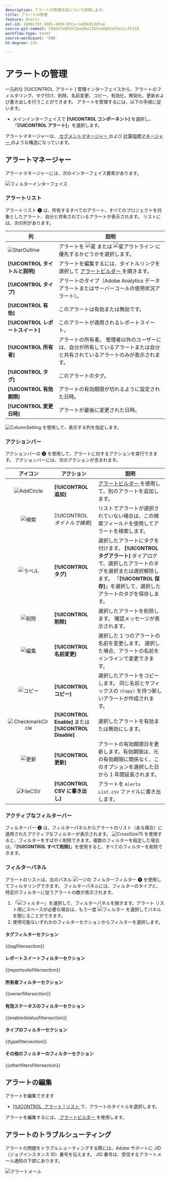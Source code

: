 ```yaml
---
description: アラートの管理方法について説明します。
title: アラートの管理
feature: Alerts
exl-id: 3408c79f-3d85-44b9-8fca-ce956853dfa4
source-git-commit: 24dd47e995523aedba1385ee8882af5e11c7b128
workflow-type: tm+mt
source-wordcount: '596'
ht-degree: 22%

---
```



# アラートの管理


一元的な [!UICONTROL &#x200B; アラート &#x200B;] 管理インターフェイスから、アラートのフィルタリング、タグ付け、削除、名前変更、コピー、有効化、無効化、更新および書き出しを行うことができます。 アラートを管理するには、以下の手順に従います。

* メインインターフェイスで **[!UICONTROL コンポーネント]** を選択し、「**[!UICONTROL アラート]**」を選択します。

アラートマネージャーは、[ セグメントマネージャー ](/help/components/segmentation/segmentation-workflow/seg-manage.md) および [ 計算指標マネージャー ](/help/components/c-calcmetrics/c-workflow/cm-workflow/cm-manager.md) のような構造になっています。


## アラートマネージャー

アラートマネージャーには、次のインターフェイス要素があります。

![フィルターインターフェイス](assets/alerts-manager.png)

### アラートリスト

アラートリスト ➊ は、所有するすべてのアラート、すべてのプロジェクトを対象としたアラート、自分と共有されているアラートが表示されます。 リストには、次の列があります。

| 列 | 説明 |
|---|---|
| ![StarOutline](/help/assets/icons/StarOutline.svg) | アラートを ![ 星 ](/help/assets/icons/Star.svg) または ![ 星アウトライン ](/help/assets/icons/StarOutline.svg) に優先するかどうかを選択します。 |
| **[!UICONTROL タイトルと説明]** | アラートを編集するには、タイトルリンクを選択して [ アラートビルダー ](alert-builder.md#alert-builder) を開きます。 |
| **[!UICONTROL タイプ]** | アラートのタイプ（Adobe Analytics データアラートまたはサーバーコールの使用状況アラート）。 |
| **[!UICONTROL 有効]** | このアラートは有効または無効です。 |
| **[!UICONTROL レポートスイート]** | このアラートが適用されるレポートスイート。 |
| **[!UICONTROL 所有者]** | アラートの所有者。 管理者以外のユーザーには、自分が所有しているアラートまたは自分と共有されているアラートのみが表示されます。 |
| **[!UICONTROL タグ]** | このアラートのタグ。 |
| **[!UICONTROL 有効期限]** | アラートの有効期限が切れるように設定された日時。 |
| **[!UICONTROL 変更日時]** | アラートが最後に変更された日時。 |

<!-- 

When "Last used" column is added, add this information as the description: Shows the date when the alert was last used. <p>This information can help you determine whether a component is valuable to users in your organization, where it is used, and if it needs to be deleted or modified.</p><p>Consider the following when viewing this column:</p><ul><li>This information does not include usage from the API, Report Builder, or Data Warehouse.</li><li>For some components, this column might not contain data if the component was last used prior to September 2023.</li></ul>

-->

![ColumnSetting](/help/assets/icons/ColumnSetting.svg) を使用して、表示する列を指定します。

### アクションバー

アクションバーの ➋ を使用して、アラートに対するアクションを実行できます。 アクションバーには、次のアクションが含まれます。

| アイコン | アクション | 説明 |
|:---:|---|---|
| ![AddCircle](/help/assets/icons/AddCircle.svg) | **[!UICONTROL 追加]** | [ アラートビルダー ](alert-builder.md#alert-builder) を使用して、別のアラートを追加します。 |
| ![検索](/help/assets/icons/Search.svg) | [!UICONTROL *タイトルで検索*] | リストでアラートが選択されていない場合は、この検索フィールドを使用してアラートを検索します。 |
| ![ラベル](/help/assets/icons/Label.svg) | **[!UICONTROL タグ]** | 選択したアラートにタグを付けます。 **[!UICONTROL タグアラート]** ダイアログで、選択したアラートのタグを選択または選択解除します。 「**[!UICONTROL 保存]**」を選択して、選択したアラートのタグを保存します。 |
| ![削除](/help/assets/icons/Delete.svg) | **[!UICONTROL 削除]** | 選択したアラートを削除します。 確認メッセージが表示されます。 |
| ![編集](/help/assets/icons/Edit.svg) | **[!UICONTROL 名前変更]** | 選択した 1 つのアラートの名前を変更します。 選択した場合、アラートの名前をインラインで変更できます。 |
| ![コピー](/help/assets/icons/Copy.svg) | **[!UICONTROL コピー]** | 選択したアラートをコピーします。 同じ名前とサフィックスの `(Copy)` を持つ新しいアラートが作成されます。 |
| ![CheckmarkCircle](/help/assets/icons/CheckmarkCircle.svg) | **[!UICONTROL Enable]** または **[!UICONTROL Disable]** | 選択したアラートを有効または無効にします。 |
| ![更新](/help/assets/icons/Refresh.svg) | **[!UICONTROL 更新]** | アラートの有効期限日を更新します。有効期限は、元の有効期限に関係なく、このオプションを選択した日から 1 年間延長されます。 |
| ![FileCSV](/help/assets/icons/FileCSV.svg) | **[!UICONTROL CSV に書き出し]** | アラートを `Alerts List.csv` ファイルに書き出します。 |


### アクティブなフィルターバー

フィルターバー ➌ は、フィルターパネルからアラートのリスト（ある場合）に適用されたアクティブなフィルターが表示されます。 ![CrossSize75](/help/assets/icons/CrossSize75.svg) を使用すると、フィルターをすばやく削除できます。複数のフィルターを指定した場合は、「**[!UICONTROL すべて削除]**」を使用すると、すべてのフィルターを削除できます。


### フィルターパネル

アラートのリストは、左のパネル ![ ージの ](/help/assets/icons/Filter.svg) フィルター **&#x200B;**&#x200B;フィルター ➍ を使用してフィルタリングできます。 フィルターパネルには、フィルターのタイプと、特定のフィルターに従うアラートの数が表示されます。


1. 「![フィルター](/help/assets/icons/Filter.svg)」を選択して、フィルターパネルを開きます。アラート リスト用にスペースが必要な場合は、もう一度 ![ フィルター ](/help/assets/icons/Filter.svg) を選択してパネルを閉じることができます。
1. 使用可能ないずれかのフィルターセクションからフィルターを選択します。


#### タグフィルターセクション

{{tagfiltersection}}


#### レポートスイートフィルターセクション

{{reportsuitefiltersection}}


#### 所有者フィルターセクション

{{ownerfiltersection}}


#### 有効ステータスのフィルターセクション

{{enabledstatusfiltersection}}


#### タイプのフィルターセクション

{{typefiltersection}}


#### その他のフィルターのフィルターセクション

{{otherfiltersfiltersection}}



## アラートの編集

アラートを編集できます

* [[!UICONTROL &#x200B; アラート &#x200B;] リスト ](#alerts-list) で、アラートのタイトルを選択します。

アラートを編集するには、[ アラートビルダー ](alert-builder.md#alert-builder) を使用します。

## アラートのトラブルシューティング

アラートの問題をトラブルシューティングする際には、Adobe サポートに JID （ジョブインスタンス ID）番号を伝えます。 JID 番号は、受信するアラートメール通知の下部にあります。

![アラートメール](assets/alerts-email.PNG)


<!--

# Manage alerts

You can manage existing alerts in the Alerts manager. You can perform various management tasks on alerts, such as tagging, renaming, deleting, and more.

The Alerts manager is structured very much like the [Segment Manager](https://experienceleague.adobe.com/docs/analytics/components/segmentation/segmentation-workflow/seg-manage.html?lang=ja) and the [Calculated Metric Manager](https://experienceleague.adobe.com/docs/analytics/components/calculated-metrics/calcmetric-workflow/cm-manager.html?lang=ja).

 ![](assets/alert-manager.png)

## Create alerts

To create alerts from the Alerts manager:

1. Select **[!UICONTROL Components]** > **[!UICONTROL Alerts]** to access the Alerts manager in Adobe Analytics.

   ![](assets/alert-manager.png)

1. Select [!UICONTROL **Add**] (or [!UICONTROL **Create new alert**] if you don't have any existing alerts).

1. Select the alert type that corresponds to the alert that you want to create:

   * [!UICONTROL **Analytics data alert**]: An alert to notify you when abnormal events occur in your data. 

     If you select this option, continue with [Create alerts](/help/components/c-alerts/alert-builder.md) for more details about creating alerts.

   * [!UICONTROL **Server call usage alert**]: An alert to notify you of the risk or occurrence of an overage in your server call consumption and commitment data. 

     If you select this option, continue with [Server call usage alerts](/help/admin/admin/c-server-call-usage/scu-alerts.md).

     >[!NOTE]
     >
     >You must be an Analytics administrator or a user with the Server call usage permission in order to have access to server call usage. 

## Manage existing alerts

You can perform various actions on existing alerts, such as tagging, renaming, deleting, and so forth.

To manage existing alerts in the Alerts manager:

1. Select **[!UICONTROL Components]** > **[!UICONTROL Alerts]** to access the Alerts manager in Adobe Analytics.

   ![](assets/alert-manager.png)

1. Select one or more alerts that you want to manage.

   ![](assets/alert-manager-tasks.png)

1. In the action bar, select any of the following options:

   | Action | Function | 
   |---------|----------|
   | [!UICONTROL **Tag**] | Apply a tag to an alert. This helps you to organize alerts for ease of use. | 
   | [!UICONTROL **Delete**] | Deletes the alert. | 
   | [!UICONTROL **Rename**] | Renames the alert. |
   | [!UICONTROL **Approve**] | Mark the alert as Approved. |
   | [!UICONTROL **Copy**] | Creates a copy (duplicate) of the alert. |
   | [!UICONTROL **Disable**] | Disables an alert that is currently enabled. |
   | [!UICONTROL **Enable**] | Enables an alert that is currently disabled. |
   | [!UICONTROL **Renew**] | Renews the alert expiration date. This extends the  expiration date to be 1 year from the day you selected this option, regardless of the original expiration date. |
   | [!UICONTROL **Export to CSV**] | Exports the alert to a .CSV file. |

## Edit an alert

To edit an existing alert:

1. Select **[!UICONTROL Components]** > **[!UICONTROL Alerts]** to access the Alerts manager in Adobe Analytics.

   ![](assets/alert-manager.png)

1. Select the alert name in the [!UICONTROL **Title and description**] column.

1. Edit the alert as desired. 

   Following are some of the things you can do when editing an alert:

   * Add alerts to other report suites
   * Add or modify the description
   * Modify the time granularity
   * Modify the recipients 
   * Modify the expiration date
   * Modify the metrics and filters

1. Select [!UICONTROL **Save**].

## Configure columns 

You can configure the information displayed for each alert in the Alerts manager by configuring the columns that are displayed.

To configure the visible columns in the Alerts manager:

1. In Adobe Analytics, select the **[!UICONTROL Components]** tab, then select **[!UICONTROL Alerts]**. 

1. In the Alert manager, select the **Customize columns** icon ![Customize columns icon](assets/customize-columns-icon.png), then select the columns that you want to be displayed in the Alerts manager.

   The following columns are available:

   | Column title  | Description |
   |---|---|
   | Title and description | These values are provided in the Alert builder. To edit the title and description, select the title link to open the Alert builder.  |
   | Favorites  | Displays star icons next to each alert, allowing you to mark alerts as favorites. |
   | Type | Shows whether the alert is an Analytics data alert or a Server call usage alert. |
   | Enabled | Shows whether the alert is currently enabled or disabled. | 
   | Report suite | Indicates in which report suite the alert was last saved.  |
   | Owner | Indicates who owns the alert. As a non-admin, you can see only alerts you own or those that were shared with you.  |
   | Tags | Shows tags that were applied to the alert, either by you or by people who shared the alert with you.  |
   | Expiration date | Shows the date and time when the alert is set to expire. |
   | Date modified | Indicates the date when the alert was last modified.  |

   {style="table-layout:auto"}
   
   
    When "Last used" column is added, add this information as the description: Shows the date when the alert was last used. <p>This information can help you determine whether a component is valuable to users in your organization, where it is used, and if it needs to be deleted or modified.</p><p>Consider the following when viewing this column:</p><ul><li>This information does not include usage from the API, Report Builder, or Data Warehouse.</li><li>For some components, this column might not contain data if the component was last used prior to September 2023.</li></ul> 
   
-->

